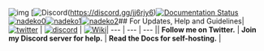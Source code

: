 ![img](https://ci.appveyor.com/api/projects/status/gmu6b3ltc80hr3k9?svg=true) [![Discord](https://discordapp.com/api/guilds/117523346618318850/widget.png)(https://discord.gg/jj6rjy6)[![Documentation Status](https://readthedocs.org/projects/nadekobot/badge/?version=latest)](http://nadekobot.readthedocs.io/en/latest/?badge=latest)[![nadeko0](https://cdn.discordapp.com/attachments/266240393639755778/281920716809699328/part1.png)](https://nadekobot.me)[![nadeko1](https://cdn.discordapp.com/attachments/266240393639755778/281920134967328768/part2.png)](https://discordapp.com/oauth2/authorize?client_id=353218622652416010&scope=bot&permissions=66186303)[![nadeko2](https://cdn.discordapp.com/attachments/266240393639755778/281920161311883264/part3.png)](http://nadekobot.readthedocs.io/en/latest/Commands%20List/)## For Updates, Help and Guidelines| [![twitter](https://cdn.discordapp.com/attachments/155726317222887425/252192520094613504/twiter_banner.JPG)](https://twitter.com/TheNadekoBot) | [![discord](https://cdn.discordapp.com/attachments/266240393639755778/281920766490968064/discord.png)](https://discord.gg/nadekobot) | [![Wiki](https://cdn.discordapp.com/attachments/266240393639755778/281920793330581506/datcord.png)](http://nadekobot.readthedocs.io/en/latest/)| --- | --- | --- || **Follow me on Twitter.** | **Join my Discord server for help.** | **Read the Docs for self-hosting.** |
